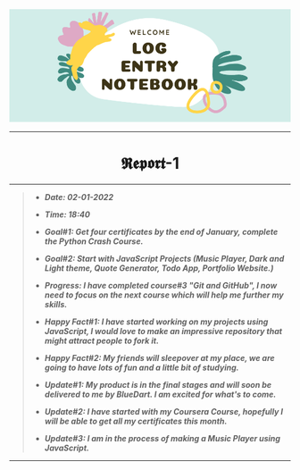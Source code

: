 <img src="https://github.com/Legendary-Person/Legendary-Person/blob/main/Picture/Log%20(600%20x%20200%20px)%20(2000%20x%20200%20px)%20(1).png"/>

--------
<h1 align="center">𝕽𝖊𝖕𝖔𝖗𝖙-1</h1>

--------
> - ***Date: 02-01-2022***
> - ***Time: 18:40***
> 
> - ***Goal#1: Get four certificates by the end of January, complete the Python Crash Course.*** 
> - ***Goal#2: Start with JavaScript Projects (Music Player, Dark and Light theme, Quote Generator, Todo App, Portfolio Website.)***
> 
> - ***Progress: I have completed course#3 "Git and GitHub", I now need to focus on the next course which will help me further my skills.***
> 
> - ***Happy Fact#1: I have started working on my projects using JavaScript, I would love to make an impressive repository that might attract people to fork it.***
> - ***Happy Fact#2: My friends will sleepover at my place, we are going to have lots of fun and a little bit of studying.***
>
> - ***Update#1: My product is in the final stages and will soon be delivered to me by BlueDart. I am excited for what's to come.***
> - ***Update#2: I have started with my Coursera Course, hopefully I will be able to get all my certificates this month.***
> - ***Update#3: I am in the process of making a Music Player using JavaScript.***

--------
